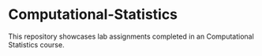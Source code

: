 # Computational-Statistics
This repository showcases lab assignments completed in an Computational Statistics course. 
